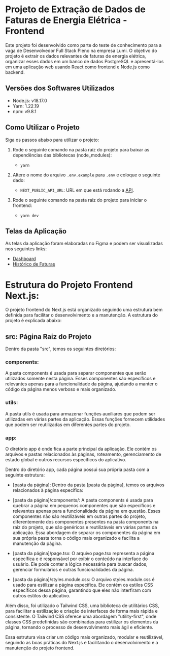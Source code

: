 # Projeto de Extração de Dados de Faturas de Energia Elétrica - Frontend

Este projeto foi desenvolvido como parte do teste de conhecimento para a vaga de Desenvolvedor Full Stack Pleno na empresa Lumi. O objetivo do projeto é extrair os dados relevantes de faturas de energia elétrica, organizar esses dados em um banco de dados PostgreSQL e apresentá-los em uma aplicação web usando React como frontend e Node.js como backend.

## Versões dos Softwares Utilizados
  - Node.js: v18.17.0
  - Yarn: 1.22.19
  - npm: v9.8.1

## Como Utilizar o Projeto
Siga os passos abaixo para utilizar o projeto:

1. Rode o seguinte comando na pasta raiz do projeto para baixar as dependências das bibliotecas (node_modules):
   - ```yarn```

2. Altere o nome do arquivo `.env.example` para `.env` e coloque o seguinte dado:
   - `NEXT_PUBLIC_API_URL`: URL em que está rodando a [API](https://github.com/helder9991/Boltz-Sistemas-Backend-NodeJS/tree/master).
  

2. Rode o seguinte comando na pasta raiz do projeto para iniciar o frontend:
   - ```yarn dev```
  
## Telas da Aplicação
As telas da aplicação foram elaboradas no Figma e podem ser visualizadas nos seguintes links:
- [Dashboard](https://www.figma.com/proto/likZ1nDep21Bes7UDiCKvK/Untitled?type=design&node-id=50-921&t=GQ1TdwxyusHyzuWG-1&scaling=contain&page-id=0%3A1&starting-point-node-id=50%3A921&mode=design)
- [Histórico de Faturas](https://www.figma.com/proto/likZ1nDep21Bes7UDiCKvK/Untitled?type=design&node-id=3-13&t=JsO7cXfvEgh2JEzz-1&scaling=contain&page-id=0%3A1&starting-point-node-id=50%3A921&mode=design)


# Estrutura do Projeto Frontend Next.js:
O projeto frontend do Next.js está organizado seguindo uma estrutura bem definida para facilitar o desenvolvimento e a manutenção. A estrutura do projeto é explicada abaixo:

## src: Página Raiz do Projeto

Dentro da pasta "src", temos os seguintes diretórios:

### components:  
A pasta components é usada para separar componentes que serão utilizados somente nesta página. Esses componentes são específicos e relevantes apenas para a funcionalidade da página, ajudando a manter o código da página menos verboso e mais organizado.

### utils:  
A pasta utils é usada para armazenar funções auxiliares que podem ser utilizadas em várias partes da aplicação. Essas funções fornecem utilidades que podem ser reutilizadas em diferentes partes do projeto.

### app:
O diretório app é onde fica a parte principal da aplicação. Ele contém os arquivos e pastas relacionados às páginas, roteamento, gerenciamento de estado global e outros recursos específicos do aplicativo.

Dentro do diretório app, cada página possui sua própria pasta com a seguinte estrutura:

  - [pasta da página]:
Dentro da pasta [pasta da página], temos os arquivos relacionados à página específica:

  - [pasta da página]/components/: A pasta components é usada para quebrar a página em pequenos componentes que são específicos e relevantes apenas para a funcionalidade da página em questão. Esses componentes não são reutilizáveis em outras partes do projeto, diferentemente dos componentes presentes na pasta components na raiz do projeto, que são genéricos e reutilizáveis em várias partes da aplicação. Essa abordagem de separar os componentes da página em sua própria pasta torna o código mais organizado e facilita a manutenção da página.

  - [pasta da página]/page.tsx: O arquivo page.tsx representa a página específica e é responsável por exibir o conteúdo na interface do usuário. Ele pode conter a lógica necessária para buscar dados, gerenciar formulários e outras funcionalidades da página.

  - [pasta da página]/styles.module.css: O arquivo styles.module.css é usado para estilizar a página específica. Ele contém os estilos CSS específicos dessa página, garantindo que eles não interfiram com outros estilos do aplicativo.

Além disso, foi utilizado o Tailwind CSS, uma biblioteca de utilitários CSS, para facilitar a estilização e criação de interfaces de forma mais rápida e consistente. O Tailwind CSS oferece uma abordagem "utility-first", onde classes CSS predefinidas são combinadas para estilizar os elementos da página, tornando o processo de desenvolvimento mais ágil e eficiente.

Essa estrutura visa criar um código mais organizado, modular e reutilizável, seguindo as boas práticas do Next.js e facilitando o desenvolvimento e a manutenção do projeto frontend.


